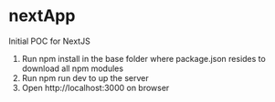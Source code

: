 # nextApp
Initial POC for NextJS


1. Run npm install in the base folder where package.json resides to download all npm modules
2. Run npm run dev to up the server
3. Open http://localhost:3000 on browser
